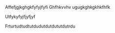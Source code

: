 
Affefjgjkghgkfyfyjfyfi
Ghfhkvvhv
ugugkghkgkhkfhfk


Utfykyfyjfjyfjyf

Frturtudtudtutdudutdutdututdutrdu


